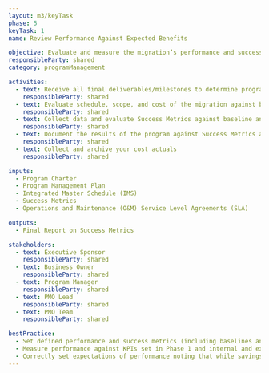 ```yaml
---
layout: m3/keyTask
phase: 5
keyTask: 1
name: Review Performance Against Expected Benefits

objective: Evaluate and measure the migration’s performance and success to determine if objectives were achieved.
responsibleParty: shared
category: programManagement

activities:
  - text: Receive all final deliverables/milestones to determine program completion (S)
    responsibleParty: shared
  - text: Evaluate schedule, scope, and cost of the migration against baseline metrics
    responsibleParty: shared
  - text: Collect data and evaluate Success Metrics against baseline and targets
    responsibleParty: shared
  - text: Document the results of the program against Success Metrics and present results to USSM, provider and shared executives
    responsibleParty: shared
  - text: Collect and archive your cost actuals
    responsibleParty: shared

inputs:
  - Program Charter
  - Program Management Plan
  - Integrated Master Schedule (IMS)
  - Success Metrics
  - Operations and Maintenance (O&M) Service Level Agreements (SLA)

outputs:
  - Final Report on Success Metrics

stakeholders:
  - text: Executive Sponsor
    responsibleParty: shared
  - text: Business Owner
    responsibleParty: shared
  - text: Program Manager
    responsibleParty: shared
  - text: PMO Lead
    responsibleParty: shared
  - text: PMO Team
    responsibleParty: shared

bestPractice:
  - Set defined performance and success metrics (including baselines and targets) at the beginning of the program to be able to measure and communicate the benefits intended and ultimately achieved
  - Measure performance against KPIs set in Phase 1 and internal and external standards, including benchmarks.gsa.gov
  - Correctly set expectations of performance noting that while savings often are realized from shared support arrangements, the efficiencies do not appear immediately and in the short-run may appear to be more costly during the stabilization period
---
```

